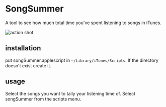 SongSummer
==========

A tool to see how much total time you've spent listening to songs in iTunes.

![action shot](https://raw.github.com/pmallory/songSummer/master/screenshot.png)

installation
------------

put songSummer.applescript in `~/Library/iTunes/Scripts`. If the directory doesn't exist create it.

usage
-----
Select the songs you want to tally your listening time of. Select songSummer from the scripts menu.
